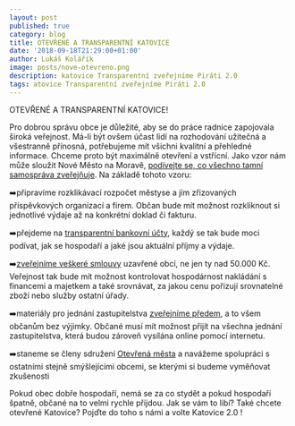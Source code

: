 ```yaml
---
layout: post
published: true
category: blog
title: OTEVŘENÉ A TRANSPARENTNÍ KATOVICE
date: '2018-09-18T21:29:00+01:00'
author: Lukáš Kolářík
image: posts/nove-otevreno.png
description: katovice Transparentní zveřejníme Piráti 2.0
tags: atovice Transparentní zveřejníme Piráti 2.0
---
```


OTEVŘENÉ A TRANSPARENTNÍ KATOVICE! 



Pro dobrou správu obce je důležité, aby se do práce radnice zapojovala široká veřejnost. Má-li být ovšem účast lidí na rozhodování užitečná a všestranně přínosná, potřebujeme mít všichni kvalitní a přehledné informace. Chceme proto být maximálně otevření a vstřícní. Jako vzor nám může sloužit Nové Město na Moravě, [podívejte se, co všechno tamní samospráva zveřejňuje](https://otevreno.nmnm.cz/). Na základě tohoto vzoru:



➡️připravíme rozklikávací rozpočet městyse a jím zřizovaných příspěvkových organizací a firem. Občan bude mít možnost rozkliknout si jednotlivé výdaje až na konkrétní doklad či fakturu.



➡️přejdeme na [transparentní bankovní účty](https://bit.ly/2DGUxLv), každý se tak bude moci podívat, jak se hospodaří a jaké jsou aktuální příjmy a výdaje. 



➡️[zveřejníme veškeré smlouvy](https://bit.ly/2xK7Bug) uzavřené obcí, ne jen ty nad 50.000 Kč. Veřejnost tak bude mít možnost kontrolovat hospodárnost nakládání s financemi a majetkem a také srovnávat, za jakou cenu pořizují srovnatelné zboží nebo služby ostatní úřady. 



➡️materiály pro jednání zastupitelstva [zveřejníme předem](https://bit.ly/2xOHrXl), a to všem občanům bez výjimky. Občané musí mít možnost přijít na všechna jednání zastupitelstva, která budou zároveň vysílána online pomocí internetu. 



➡️staneme se členy sdružení [Otevřená města](https://www.otevrenamesta.cz/) a navážeme spolupráci s ostatními stejně smýšlejícími obcemi, se kterými si budeme vyměňovat zkušenosti



Pokud obec dobře hospodaří, nemá se za co stydět a pokud hospodaří špatně, občané na to velmi rychle přijdou. Jak se vám to libí? Také chcete otevřené Katovice? Pojďte do toho s námi a volte Katovice 2.0 !
